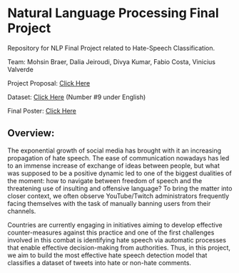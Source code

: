 # Natural Language Processing Final Project

Repository for NLP Final Project related to Hate-Speech Classification.

Team: Mohsin Braer, Dalia Jeiroudi, Divya Kumar, Fabio Costa, Vinicius Valverde


Project Proposal: [Click Here](https://docs.google.com/document/d/1EO3i7hL_siCNYHBiv1_kwuHbBCrGXAKtfqEpV8IVFow/edit?usp=sharing)

Dataset: [Click Here](https://github.com/aymeam/Datasets-for-Hate-Speech-Detection) (Number #9 under English)

Final Poster: [Click Here](https://docs.google.com/presentation/d/1ERJHtjcJArr3EhjZJ1EIADJb5OeL6ir5/edit?usp=sharing&ouid=115127934581120439744&rtpof=true&sd=true)

## Overview: ##
The exponential growth of social media has brought with it an increasing propagation of hate speech. The ease of communication nowadays has led to an immense increase of exchange of ideas between people, but what was supposed to be a positive dynamic led to one of the biggest dualities of the moment: how to navigate between freedom of speech and the threatening use of insulting and offensive language? To bring the matter into closer context, we often observe YouTube/Twitch administrators frequently facing themselves with the task of manually banning users from their channels.

Countries are currently engaging in initiatives aiming to develop effective counter-measures against this practice and one of the first challenges involved in this combat is identifying hate speech via automatic processes that enable effective decision-making from authorities. Thus, in this project, we aim to build the most effective hate speech detection model that classifies a dataset of tweets into hate or non-hate comments.




